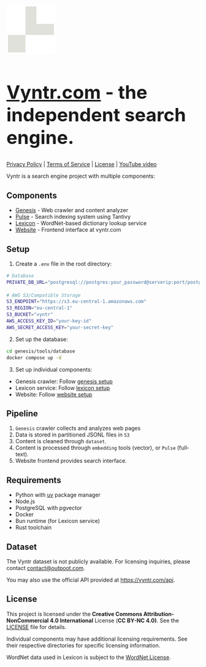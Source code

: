<img style="width: 128px; height: 128px" src="website/static/favicon_white.svg" /><h1 style="font-size: 48px"><a href="https://vyntr.com">Vyntr.com</a> - the independent search engine.</h1>
[Privacy Policy](https://vyntr.com/legal/privacy) | [Terms of Service](https://vyntr.com/legal/terms) | [License](LICENSE) | [YouTube video](https://vyntr.com)

Vyntr is a search engine project with multiple components:

## Components

- [Genesis](genesis/README.md) - Web crawler and content analyzer
- [Pulse](pulse/README.md) - Search indexing system using Tantivy
- [Lexicon](lexicon/README.md) - WordNet-based dictionary lookup service
- [Website](website/README.md) - Frontend interface at vyntr.com

## Setup

1. Create a `.env` file in the root directory:

```bash
# Database
PRIVATE_DB_URL="postgresql://postgres:your_password@serverip:port/postgres"

# AWS S3/Compatible Storage
S3_ENDPOINT="https://s3.eu-central-1.amazonaws.com"
S3_REGION="eu-central-1"
S3_BUCKET="vyntr"
AWS_ACCESS_KEY_ID="your-key-id"
AWS_SECRET_ACCESS_KEY="your-secret-key"
```

2. Set up the database:
```bash
cd genesis/tools/database
docker compose up -d
```

3. Set up individual components:
- Genesis crawler: Follow [genesis setup](genesis/README.md)
- Lexicon service: Follow [lexicon setup](lexicon/README.md)
- Website: Follow [website setup](website/README.md)

## Pipeline

1. `Genesis` crawler collects and analyzes web pages
2. Data is stored in partitioned JSONL files in `S3`
3. Content is cleaned through `dataset`.
3. Content is processed through `embedding` tools (vector), or `Pulse` (full-text).
4. Website frontend provides search interface.

## Requirements

- Python with [uv](https://github.com/astral-sh/uv) package manager
- Node.js
- PostgreSQL with pgvector
- Docker
- Bun runtime (for Lexicon service)
- Rust toolchain

## Dataset
The Vyntr dataset is not publicly available. For licensing inquiries, please contact contact@outpoot.com.

You may also use the official API provided at https://vyntr.com/api.
## License

This project is licensed under the **Creative Commons Attribution-NonCommercial 4.0 International** License (**CC BY-NC 4.0)**. See the [LICENSE](LICENSE) file for details.

Individual components may have additional licensing requirements. See their respective directories for specific licensing information.

WordNet data used in Lexicon is subject to the [WordNet License](https://creativecommons.org/licenses/by/4.0/).

